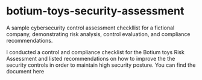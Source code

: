 # botium-toys-security-assessment
A sample cybersecurity control assessment checkllist for a fictional company, demonstrating risk analysis, control evaluation, and compliance recommendations.

I conducted a control and compliance checklist for the Botium toys Risk Assessment and listed recommendations on how to improve the the security controls in order to maintain high security posture. You can find the document here 
